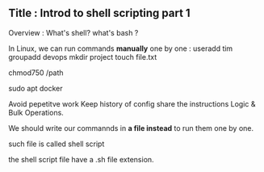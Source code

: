 ## Title : Introd to shell scripting part 1

Overview :
What's shell? what's bash ? 

In Linux, we can run commands **manually** one by one :
useradd tim
groupadd devops
mkdir project
touch file.txt

chmod750 /path

sudo apt docker 


Avoid pepetitve work
Keep history of config
share the instructions
Logic & Bulk Operations.

We should write our commannds in **a file instead** to run them one by one.

such file is called shell script

the shell script file have a .sh file extension.
